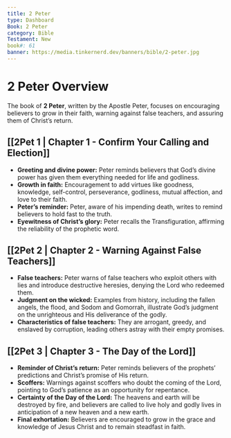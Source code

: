 ```yaml
---
title: 2 Peter
type: Dashboard
Book: 2 Peter
category: Bible
Testament: New
book#: 61
banner: https://media.tinkernerd.dev/banners/bible/2-peter.jpg
---
```

# 2 Peter Overview

The book of **2 Peter**, written by the Apostle Peter, focuses on encouraging believers to grow in their faith, warning against false teachers, and assuring them of Christ’s return.

## [[2Pet 1 | Chapter 1 - Confirm Your Calling and Election]]
- **Greeting and divine power:** Peter reminds believers that God’s divine power has given them everything needed for life and godliness.
- **Growth in faith:** Encouragement to add virtues like goodness, knowledge, self-control, perseverance, godliness, mutual affection, and love to their faith.
- **Peter’s reminder:** Peter, aware of his impending death, writes to remind believers to hold fast to the truth.
- **Eyewitness of Christ’s glory:** Peter recalls the Transfiguration, affirming the reliability of the prophetic word.

## [[2Pet 2 | Chapter 2 - Warning Against False Teachers]]
- **False teachers:** Peter warns of false teachers who exploit others with lies and introduce destructive heresies, denying the Lord who redeemed them.
- **Judgment on the wicked:** Examples from history, including the fallen angels, the flood, and Sodom and Gomorrah, illustrate God’s judgment on the unrighteous and His deliverance of the godly.
- **Characteristics of false teachers:** They are arrogant, greedy, and enslaved by corruption, leading others astray with their empty promises.

## [[2Pet 3 | Chapter 3 - The Day of the Lord]]
- **Reminder of Christ’s return:** Peter reminds believers of the prophets’ predictions and Christ’s promise of His return.
- **Scoffers:** Warnings against scoffers who doubt the coming of the Lord, pointing to God’s patience as an opportunity for repentance.
- **Certainty of the Day of the Lord:** The heavens and earth will be destroyed by fire, and believers are called to live holy and godly lives in anticipation of a new heaven and a new earth.
- **Final exhortation:** Believers are encouraged to grow in the grace and knowledge of Jesus Christ and to remain steadfast in faith.

